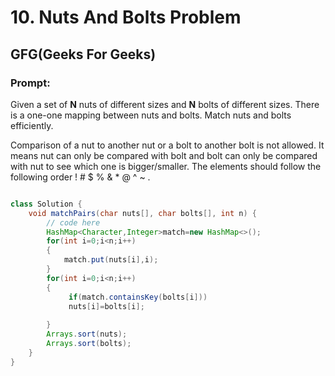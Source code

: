 # 10. Nuts And Bolts Problem
## GFG(Geeks For Geeks)
### Prompt:
Given a set of **N** nuts of different sizes and **N** bolts of different sizes. There is a one-one mapping between nuts and bolts. Match nuts and bolts efficiently.

Comparison of a nut to another nut or a bolt to another bolt is not allowed. It means nut can only be compared with bolt and bolt can only be compared with nut to see 
which one is bigger/smaller.
The elements should follow the following order ! # $ % & * @ ^ ~ .

```java

class Solution {
    void matchPairs(char nuts[], char bolts[], int n) {
        // code here
        HashMap<Character,Integer>match=new HashMap<>();
        for(int i=0;i<n;i++)
        {
            match.put(nuts[i],i);
        }
        for(int i=0;i<n;i++)
        {
             if(match.containsKey(bolts[i]))
             nuts[i]=bolts[i];
            
        }
        Arrays.sort(nuts);
        Arrays.sort(bolts);
    }
}

```
